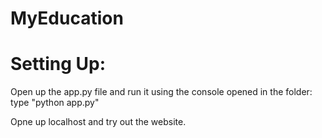 # MyEducation

# Setting Up: 
Open up the app.py file and run it using the console opened in the folder: type "python app.py"

Opne up localhost and try out the website.
